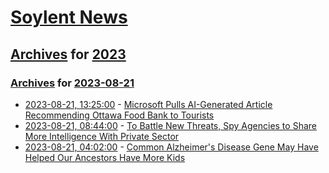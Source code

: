 # [Soylent News](../../../README.md)

## [Archives](../../index.md) for [2023](../index.md)

### [Archives](../../index.md) for [2023-08-21](index.md)

* [2023-08-21, 13:25:00](https://soylentnews.org/article.pl?sid=23/08/20/0156220&from=rss) - [Microsoft Pulls AI-Generated Article Recommending Ottawa Food Bank to Tourists](https://soylentnews.org/article.pl?sid=23/08/20/0156220&from=rss)
* [2023-08-21, 08:44:00](https://soylentnews.org/article.pl?sid=23/08/20/0150219&from=rss) - [To Battle New Threats, Spy Agencies to Share More Intelligence With Private Sector](https://soylentnews.org/article.pl?sid=23/08/20/0150219&from=rss)
* [2023-08-21, 04:02:00](https://soylentnews.org/article.pl?sid=23/08/20/0138255&from=rss) - [Common Alzheimer's Disease Gene May Have Helped Our Ancestors Have More Kids](https://soylentnews.org/article.pl?sid=23/08/20/0138255&from=rss)
